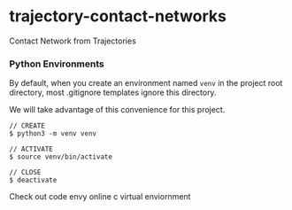 # trajectory-contact-networks
Contact Network from Trajectories


### Python Environments
By default, when you create an environment named `venv` in the project root directory, 
most .gitignore templates ignore this directory. 

We will take advantage of this convenience for this project.
```
// CREATE
$ python3 -m venv venv

// ACTIVATE
$ source venv/bin/activate

// CLOSE
$ deactivate
```

Check out code envy online c virtual enviornment
